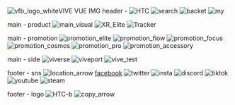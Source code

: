 ![vfb_logo_white](https://github.com/simjsik/savefile/assets/39624384/2c82beb9-7d56-432f-ae5a-94bade6faa6d)VIVE VUE IMG
header -
![HTC](https://github.com/simjsik/savefile/assets/39624384/08154f04-3e2f-4030-9626-6edb27da72f0)
![search](https://github.com/simjsik/savefile/assets/39624384/56cc2341-96f1-48e5-97d3-e0e23d7eedcd)
![backet](https://github.com/simjsik/savefile/assets/39624384/0ee9ff9b-8352-4224-926d-5fb0d3801e62)
![my](https://github.com/simjsik/savefile/assets/39624384/f57b7f43-e444-4118-9dfd-1072468b00eb)

main - product
![main_visual](https://github.com/simjsik/savefile/assets/39624384/47013954-16b3-4bef-b0f6-07b39629f410)
![XR_Elite](https://github.com/simjsik/savefile/assets/39624384/168e6d1c-a5c1-4376-9eda-a11ab403f63a)
![Tracker](https://github.com/simjsik/savefile/assets/39624384/169fd7d4-85f7-4662-98b5-1d76d1c9a394)

main - promotion
![promotion_elite](https://github.com/simjsik/savefile/assets/39624384/d1ca997a-86c0-4866-bfad-29b462291a26)
![promotion_flow](https://github.com/simjsik/savefile/assets/39624384/c2754d81-1007-4d1e-8196-22c7e0178bdc)
![promotion_focus](https://github.com/simjsik/savefile/assets/39624384/33f18ed4-3628-499f-b639-ad9b6c79b3b7)
![promotion_cosmos](https://github.com/simjsik/savefile/assets/39624384/26da4c22-a89f-4395-bc5d-8c28700772f4)
![promotion_pro](https://github.com/simjsik/savefile/assets/39624384/8390ccf0-133d-4871-902d-21fca198142d)
![promotion_accessory](https://github.com/simjsik/savefile/assets/39624384/bcea73c4-e1b6-4fd4-b666-2d8d2688d24d)

main - side
![viverse](https://github.com/simjsik/savefile/assets/39624384/1b022379-51d2-4cef-b167-705eddf4b17b)
![viveport](https://github.com/simjsik/savefile/assets/39624384/ad5519c0-794a-470f-8127-0e5c401583a5)
![vive_test](https://github.com/simjsik/savefile/assets/39624384/af5c8396-2c55-4b83-a94f-1e05867b7978)

footer - sns
![location_arrow](https://github.com/simjsik/savefile/assets/39624384/955127d7-5a81-4446-9a38-9a2fbcf98e57)
[facebook](https://github.com/simjsik/savefile/assets/39624384/096a896c-8a07-425c-91c8-eeefdb9ca829)
![twitter](https://github.com/simjsik/savefile/assets/39624384/cb04918d-6b66-474f-8e27-a70bfd67f21c)
![insta](https://github.com/simjsik/savefile/assets/39624384/ff8a8677-bf06-4878-ac7b-af0ba65ea625)
![discord](https://github.com/simjsik/savefile/assets/39624384/61d8a887-ed2e-45c9-abf5-ba1b78a2e151)
![tiktok](https://github.com/simjsik/savefile/assets/39624384/e8cb3e45-19b7-448e-a91d-9246143ef60c)
![youtube](https://github.com/simjsik/savefile/assets/39624384/fc397ff1-bbd1-445b-b064-dbc246ac5330)
![steam](https://github.com/simjsik/savefile/assets/39624384/9ccd95c3-10af-4bcf-a17f-fc0d28cb19ef)

footer - logo
![HTC-b](https://github.com/simjsik/savefile/assets/39624384/3089671d-5d20-40a5-88ab-043713984d55)
![copy_arrow](https://github.com/simjsik/savefile/assets/39624384/5ccf4bb6-0ed9-4704-8422-54f69e6d8317)


